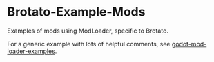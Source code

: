 # Brotato-Example-Mods

Examples of mods using ModLoader, specific to Brotato.

For a generic example with lots of helpful comments, see [godot-mod-loader-examples](https://github.com/GodotModding/godot-mod-loader-examples).

